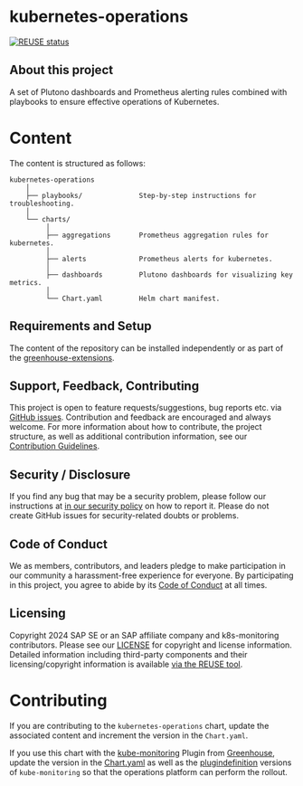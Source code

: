 # kubernetes-operations

[![REUSE status](https://api.reuse.software/badge/github.com/cloudoperators/k8s-monitoring)](https://api.reuse.software/info/github.com/cloudoperators/k8s-monitoring)

## About this project

A set of Plutono dashboards and Prometheus alerting rules combined with playbooks to ensure effective operations of Kubernetes.

# Content

The content is structured as follows:

```
kubernetes-operations
    │
    ├── playbooks/              Step-by-step instructions for troubleshooting.
    │                            
    └── charts/
         │
         ├── aggregations       Prometheus aggregation rules for kubernetes.
         │
         ├── alerts             Prometheus alerts for kubernetes.
         │
         ├── dashboards         Plutono dashboards for visualizing key metrics.
         │
         └── Chart.yaml         Helm chart manifest.
```

## Requirements and Setup

The content of the repository can be installed independently or as part of the [greenhouse-extensions](https://github.com/cloudoperators/greenhouse-extensions/tree/main/kube-monitoring).

## Support, Feedback, Contributing

This project is open to feature requests/suggestions, bug reports etc. via [GitHub issues](https://github.com/cloudoperators/k8s-monitoring/issues). Contribution and feedback are encouraged and always welcome. For more information about how to contribute, the project structure, as well as additional contribution information, see our [Contribution Guidelines](CONTRIBUTING.md).

## Security / Disclosure
If you find any bug that may be a security problem, please follow our instructions at [in our security policy](https://github.com/cloudoperators/k8s-monitoring/security/policy) on how to report it. Please do not create GitHub issues for security-related doubts or problems.

## Code of Conduct

We as members, contributors, and leaders pledge to make participation in our community a harassment-free experience for everyone. By participating in this project, you agree to abide by its [Code of Conduct](https://github.com/cloudoperators/.github/blob/main/CODE_OF_CONDUCT.md) at all times.

## Licensing

Copyright 2024 SAP SE or an SAP affiliate company and k8s-monitoring contributors. Please see our [LICENSE](LICENSE) for copyright and license information. Detailed information including third-party components and their licensing/copyright information is available [via the REUSE tool](https://api.reuse.software/info/github.com/SAP/k8s-monitoring).

# Contributing

If you are contributing to the `kubernetes-operations` chart, update the associated content and increment the version in the `Chart.yaml`.  

If you use this chart with the [kube-monitoring](https://github.com/cloudoperators/greenhouse-extensions/tree/main/kube-monitoring) Plugin from [Greenhouse](https://github.com/cloudoperators/greenhouse), update the version in the [Chart.yaml](https://github.com/cloudoperators/greenhouse-extensions/blob/main/kube-monitoring/charts/Chart.yaml) as well as the [plugindefinition](https://github.com/cloudoperators/greenhouse-extensions/blob/main/kube-monitoring/plugindefinition.yaml) versions of `kube-monitoring` so that the operations platform can perform the rollout.
